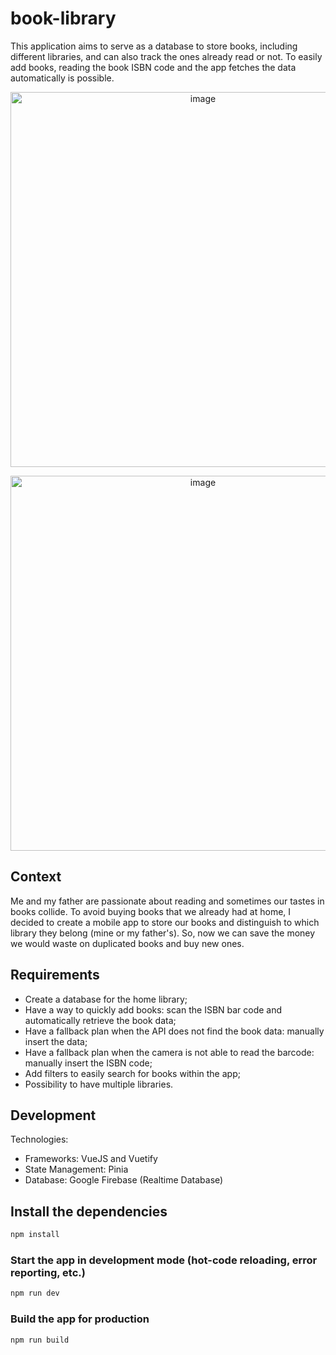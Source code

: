 # book-library
This application aims to serve as a database to store books, including different libraries, and can also track the ones already read or not. To easily add books, reading the book ISBN code and the app fetches the data automatically is possible.

<p align="center">
<img height="600" alt="image" src="https://github.com/user-attachments/assets/f425d8fe-a568-455a-be6a-c118eb3835c9">
</p>

<p align="center">
<img height="600" alt="image" src="https://github.com/user-attachments/assets/984c5e01-d695-46c5-824b-6b5064397e1b">
</p>

## Context
Me and my father are passionate about reading and sometimes our tastes in books collide. To avoid buying books that we already had at home, I decided to create a mobile app to store our books and distinguish to which library they belong (mine or my father's). So, now we can save the money we would waste on duplicated books and buy new ones.

## Requirements
- Create a database for the home library;
- Have a way to quickly add books: scan the ISBN bar code and automatically retrieve the book data;
- Have a fallback plan when the API does not find the book data: manually insert the data;
- Have a fallback plan when the camera is not able to read the barcode: manually insert the ISBN code;
- Add filters to easily search for books within the app;
- Possibility to have multiple libraries.

## Development
Technologies:
- Frameworks: VueJS and Vuetify
- State Management: Pinia
- Database: Google Firebase (Realtime Database)

## Install the dependencies
```bash
npm install
```

### Start the app in development mode (hot-code reloading, error reporting, etc.)
```bash
npm run dev
```


### Build the app for production
```bash
npm run build
```

